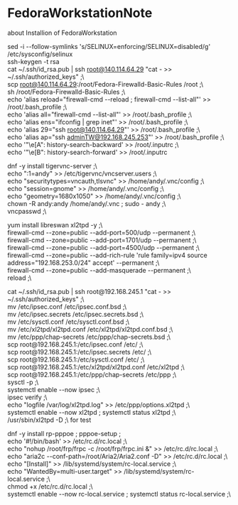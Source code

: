 # FedoraWorkstationNote
about Installion of FedoraWorkstation

sed -i --follow-symlinks 's/SELINUX=enforcing/SELINUX=disabled/g' /etc/sysconfig/selinux <br>
ssh-keygen -t rsa<br>
cat  ~/.ssh/id_rsa.pub | ssh root@140.114.64.29 "cat - >> ~/.ssh/authorized_keys" ;\ <br>
scp root@140.114.64.29:/root/Fedora-Firewalld-Basic-Rules /root ;\ <br>
sh /root/Fedora-Firewalld-Basic-Rules ;\ <br>
echo 'alias reload="firewall-cmd --reload ; firewall-cmd --list-all"' >> /root/.bash_profile ;\ <br>
echo 'alias all="firewall-cmd --list-all"' >> /root/.bash_profile ;\ <br>
echo 'alias ens="ifconfig | grep inet"' >> /root/.bash_profile ;\ <br>
echo 'alias 29="ssh root@140.114.64.29"' >> /root/.bash_profile ;\ <br>
echo 'alias ap="ssh adminTW@192.168.245.253"' >> /root/.bash_profile ;\ <br>
echo '"\e[A": history-search-backward' >> /root/.inputrc ;\ <br>
echo '"\e[B": history-search-forward' >> /root/.inputrc <br>
<p>
dnf -y install tigervnc-server ;\ <br>
echo ":1=andy" >> /etc/tigervnc/vncserver.users ;\ <br>
echo "securitytypes=vncauth,tlsvnc" >> /home/andy/.vnc/config ;\ <br>
echo "session=gnome" >> /home/andy/.vnc/config ;\ <br>
echo "geometry=1680x1050" >> /home/andy/.vnc/config ;\ <br>
chown -R andy:andy /home/andy/.vnc ; sudo - andy ;\ <br>
vncpasswd ;\ <br>
<p>
yum install libreswan xl2tpd -y ;\ <br>
firewall-cmd --zone=public --add-port=500/udp --permanent ;\ <br>
firewall-cmd --zone=public --add-port=1701/udp --permanent ;\ <br>
firewall-cmd --zone=public --add-port=4500/udp --permanent ;\ <br>
firewall-cmd --zone=public --add-rich-rule 'rule family=ipv4 source address="192.168.253.0/24" accept' --permanent ;\ <br>
firewall-cmd --zone=public --add-masquerade --permanent ;\ <br>
reload ;\ <br>
<p>
cat  ~/.ssh/id_rsa.pub | ssh root@192.168.245.1 "cat - >> ~/.ssh/authorized_keys" ;\ <br>
mv /etc/ipsec.conf /etc/ipsec.conf.bsd ;\ <br>
mv /etc/ipsec.secrets /etc/ipsec.secrets.bsd ;\ <br>
mv /etc/sysctl.conf /etc/sysctl.conf.bsd ;\ <br>
mv /etc/xl2tpd/xl2tpd.conf /etc/xl2tpd/xl2tpd.conf.bsd ;\ <br>
mv /etc/ppp/chap-secrets /etc/ppp/chap-secrets.bsd ;\ <br>
scp root@192.168.245.1:/etc/ipsec.conf /etc/ ;\ <br>
scp root@192.168.245.1:/etc/ipsec.secrets /etc/ ;\ <br>
scp root@192.168.245.1:/etc/sysctl.conf /etc/ ;\ <br>
scp root@192.168.245.1:/etc/xl2tpd/xl2tpd.conf /etc/xl2tpd ;\ <br>
scp root@192.168.245.1:/etc/ppp/chap-secrets /etc/ppp ;\ <br>
sysctl -p ;\ <br>
systemctl enable --now ipsec ;\ <br>
ipsec verify ;\ <br>
echo "logfile /var/log/xl2tpd.log" >> /etc/ppp/options.xl2tpd ;\ <br>
systemctl enable --now xl2tpd ; systemctl status xl2tpd ;\ <br>
/usr/sbin/xl2tpd -D ;\ for test <br>

dnf -y install rp-pppoe ; pppoe-setup ;\
echo '#!/bin/bash' >> /etc/rc.d/rc.local ;\ <br>
echo "nohup /root/frp/frpc -c /root/frp/frpc.ini &" >> /etc/rc.d/rc.local ;\ <br>
echo "aria2c --conf-path=/root/Aria2/Aria2.conf -D" >> /etc/rc.d/rc.local ;\ <br>
echo "[Install]" >> /lib/systemd/system/rc-local.service ;\ <br>
echo "WantedBy=multi-user.target" >> /lib/systemd/system/rc-local.service ;\ <br>
chmod +x /etc/rc.d/rc.local ;\ <br>
systemctl enable --now rc-local.service ; systemctl status rc-local.service ;\ <br>
